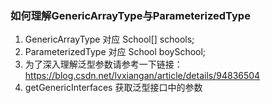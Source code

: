 ### 如何理解GenericArrayType与ParameterizedType

1. GenericArrayType 对应 School<Boy>[] schools;
2. ParameterizedType 对应 School<Boy> boySchool;
3. 为了深入理解泛型参数请参考一下链接：https://blog.csdn.net/lvxiangan/article/details/94836504
4. getGenericInterfaces 获取泛型接口中的参数